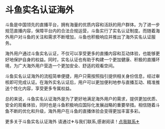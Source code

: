 # 斗鱼实名认证海外

斗鱼是中国领先的直播平台，拥有海量的优质内容和活跃的用户群体。为了进一步规范直播内容，保障平台内的合法合规运营，斗鱼实行了实名认证制度。而随着海外用户对斗鱼的关注和需求不断增加，斗鱼也积极响应并推出了海外实名认证服务。

海外用户通过斗鱼实名认证，不仅可以享受更多的直播内容和互动体验，也能够更好地保护自身的权益。同时，实名认证也有助于构建一个更加健康、积极的直播环境，为广大海外用户营造一个更加安全、舒适的观看空间。

斗鱼实名认证海外的流程简单便捷，用户只需按照指引提供相关身份信息，经过审核即可完成认证。在海外实名认证后，用户可以更加便利地参与直播互动、精准推送个性化内容，享受更多专属权益。

总的来说，斗鱼实名认证海外是为了更好地满足海外用户的需求，提供更加优质、安全的观看体验，同时也是斗鱼积极响应国际化发展战略的重要举措。相信随着斗鱼不断的优化和升级，海外用户在斗鱼的直播体验会变得更加丰富多彩。

更多关于斗鱼实名认证海外 请通过✈与我们联系,感谢阅读！[点我联系✈](https://home.G208.com)